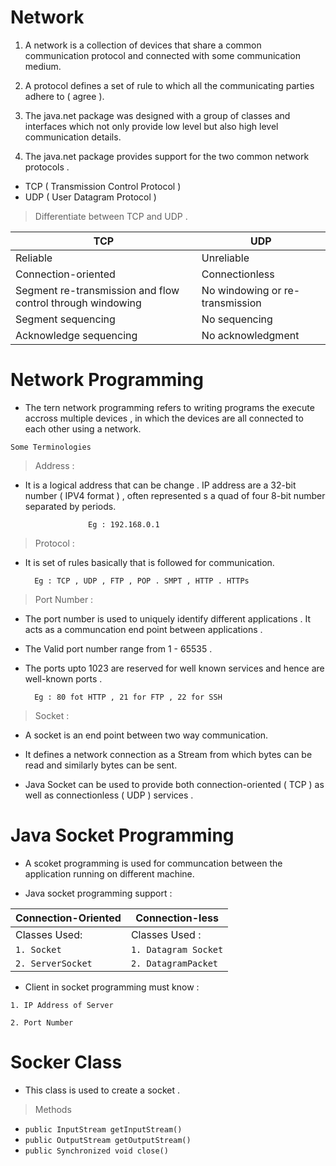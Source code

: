 
# Network 

1. A network is a collection of devices that share a common communication protocol and connected with some communication medium.

2. A protocol defines a set of rule to which all the communicating parties adhere to ( agree ).

3. The java.net package was designed with a group of classes and interfaces which not only provide low level but also high level communication details.

4. The java.net package provides support for the two common network protocols .
- TCP ( Transmission Control Protocol )
- UDP ( User Datagram Protocol )

> Differentiate between TCP and UDP .

| TCP | UDP |
|-----|-------|
|Reliable | Unreliable |
|Connection-oriented |	Connectionless|
|Segment re-transmission and flow control through windowing| 	No windowing or re-transmission|
|Segment sequencing |	No sequencing|
|Acknowledge sequencing |	No acknowledgment|


# Network Programming

- The tern network programming refers to writing programs the execute accross multiple devices , in which the devices are all connected to each other using a network. 

``` Some Terminologies ```

> Address : 

- It is a logical address that can be change . IP address are a 32-bit number ( IPV4 format ) , often represented s a quad of four 8-bit number separated by periods. 
            
                    Eg : 192.168.0.1

>  Protocol :

- It is set of rules basically that is followed for communication.

        Eg : TCP , UDP , FTP , POP . SMPT , HTTP . HTTPs

> Port Number :

- The port number is used to uniquely identify different applications . It acts as a communcation end point between applications .

- The Valid port number range from 1 - 65535 .

- The ports upto 1023 are reserved for well known services and hence are well-known ports .

        Eg : 80 fot HTTP , 21 for FTP , 22 for SSH


> Socket :

- A socket is an end point between two way communication. 

- It defines a network connection as a Stream from which bytes can be read and similarly bytes can be sent.

- Java Socket can be used to provide both connection-oriented ( TCP ) as well as connectionless ( UDP ) services .

# Java Socket Programming

- A scoket programming is used for communcation between the application running on different machine.

- Java socket programming support : 

|Connection-Oriented|Connection-less|
|-------------------|---------------|
|Classes Used: | Classes Used :|
| ```1. Socket```| ```1. Datagram Socket```|
|```2. ServerSocket```|```2. DatagramPacket```|


- Client in socket programming must know :

```1. IP Address of Server ```

```2. Port Number ```


# Socker Class 

- This class is used to create a socket . 
 
 > Methods

 - ``` public InputStream getInputStream() ```
 - ``` public OutputStream getOutputStream() ```
 - ``` public Synchronized void close() ```

